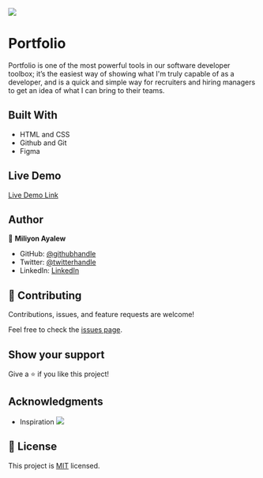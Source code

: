 ![](https://img.shields.io/badge/Microverse-blueviolet)

# Portfolio
Portfolio is one of the most powerful tools in our software developer toolbox; it’s the easiest way of showing what I'm truly capable of as a developer, and is a quick and simple way for recruiters and hiring managers to get an idea of what I can bring to their teams.

## Built With
- HTML and CSS
- Github and Git
- Figma


## Live Demo 

[Live Demo Link]()

## Author

👤 **Miliyon Ayalew**

- GitHub: [@githubhandle](https://github.com/Miliyonayalew/)
- Twitter: [@twitterhandle](https://twitter.com/MilaAyalew)
- LinkedIn: [LinkedIn](https://www.linkedin.com/in/miliyon-ayalew-210808131/)


## 🤝 Contributing

Contributions, issues, and feature requests are welcome!

Feel free to check the [issues page](../../issues/).

## Show your support

Give a ⭐️ if you like this project!

## Acknowledgments

- Inspiration ![](https://img.shields.io/badge/Microverse-blueviolet)


## 📝 License

This project is [MIT](./LICENSE) licensed.
